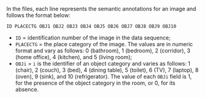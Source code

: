 In the files, each line represents the semantic annotations for an image and follows the format below:

`ID PLACECTG OBJ1 OBJ2 OBJ3 OBJ4 OBJ5 OBJ6 OBJ7 OBJ8 OBJ9 OBJ10`

- `ID` = identification number of the image in the data sequence;
- `PLACECTG` =  the place category of the image. The values are in numeric format and vary as follows: 0 (bathroom), 1 (bedroom), 2 (corridor), 3 (home office), 4 (kitchen), and  5 (living room);
- `OBJi` = `i` is the identifier of an object category and varies as follows: 1 (chair), 2 (couch), 3 (bed), 4 (dining table), 5 (toilet), 6 (TV), 7 (laptop), 8 (oven), 9 (sink), and 10 (refrigerator). The value of each `OBJi` field is 1, for the presence of the object category in the room, or 0, for its absence.

